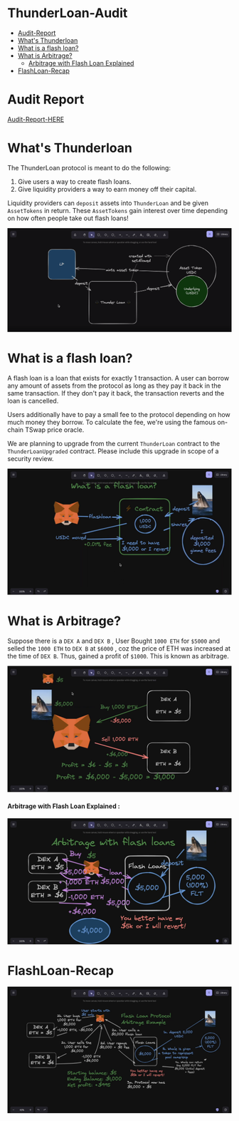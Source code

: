 # ThunderLoan-Audit

- [Audit-Report](#audit-report-here)
- [What's Thunderloan](#whats-thunderloan)
- [What is a flash loan?](#what-is-a-flash-loan)
- [What is Arbitrage?](#what-is-arbitrage)
  - [Arbitrage with Flash Loan Explained](#arbitrage-with-flash-loan-explained)
- [FlashLoan-Recap](#flashloan-recap)


# Audit Report 

[Audit-Report-HERE](audit-data/report.pdf)

# What's Thunderloan

The ThunderLoan protocol is meant to do the following:

1. Give users a way to create flash loans.
2. Give liquidity providers a way to earn money off their capital.

Liquidity providers can `deposit` assets into `ThunderLoan` and be given `AssetTokens` in return. These `AssetTokens` gain interest over time depending on how often people take out flash loans!

![Working](audit-data/daigrams/Thunder-Loan-daigram.png)


# What is a flash loan? 

A flash loan is a loan that exists for exactly 1 transaction. A user can borrow any amount of assets from the protocol as long as they pay it back in the same transaction. If they don't pay it back, the transaction reverts and the loan is cancelled.

Users additionally have to pay a small fee to the protocol depending on how much money they borrow. To calculate the fee, we're using the famous on-chain TSwap price oracle.

We are planning to upgrade from the current `ThunderLoan` contract to the `ThunderLoanUpgraded` contract. Please include this upgrade in scope of a security review. 


![FlashLoan-Explained](audit-data/daigrams/flash-loan.png)


# What is Arbitrage?

Suppose there is a `DEX A` and `DEX B` , User Bought `1000 ETH` for `$5000` and selled the `1000 ETH` to `DEX B` at `$6000` , coz the price of ETH was increased at the time of `DEX B`. Thus, gained a profit of `$1000`. This is known as arbitrage.

![arbitrage](audit-data/daigrams/arbitrage-flash-loan.png)

#### Arbitrage with Flash Loan Explained : 

![arbitrage-w-flashloan](audit-data/daigrams/arbitrage-with-flash-loan.png)


# FlashLoan-Recap

![flashloan-recap](audit-data/daigrams/flash-loans-recap.png)
